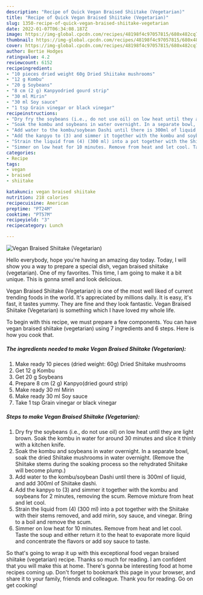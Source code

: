 ```yaml
---
description: "Recipe of Quick Vegan Braised Shiitake (Vegetarian)"
title: "Recipe of Quick Vegan Braised Shiitake (Vegetarian)"
slug: 1350-recipe-of-quick-vegan-braised-shiitake-vegetarian
date: 2022-01-07T06:34:08.187Z
image: https://img-global.cpcdn.com/recipes/48198f4c97057815/680x482cq70/vegan-braised-shiitake-vegetarian-recipe-main-photo.jpg
thumbnail: https://img-global.cpcdn.com/recipes/48198f4c97057815/680x482cq70/vegan-braised-shiitake-vegetarian-recipe-main-photo.jpg
cover: https://img-global.cpcdn.com/recipes/48198f4c97057815/680x482cq70/vegan-braised-shiitake-vegetarian-recipe-main-photo.jpg
author: Bertie Hodges
ratingvalue: 4.2
reviewcount: 6152
recipeingredient:
- "10 pieces dried weight 60g Dried Shiitake mushrooms"
- "12 g Kombu"
- "20 g Soybeans"
- "8 cm (2 g) Kanpyodried gourd strip"
- "30 ml Mirin"
- "30 ml Soy sauce"
- "1 tsp Grain vinegar or black vinegar"
recipeinstructions:
- "Dry fry the soybeans (i.e., do not use oil) on low heat until they are light brown. Soak the kombu in water for around 30 minutes and slice it thinly with a kitchen knife."
- "Soak the kombu and soybeans in water overnight. In a separate bowl, soak the dried Shiitake mushrooms in water overnight. (Remove the Shiitake stems during the soaking process so the rehydrated Shiitake will become plump.)"
- "Add water to the kombu/soybean Dashi until there is 300ml of liquid, and add 300ml of Shiitake dashi."
- "Add the kanpyo to (3) and simmer it together with the kombu and soybeans for 2 minutes, removing the scum. Remove mixture from heat and let cool."
- "Strain the liquid from (4) (300 ml) into a pot together with the Shiitake with their stems removed, and add mirin, soy sauce, and vinegar. Bring to a boil and remove the scum."
- "Simmer on low heat for 10 minutes. Remove from heat and let cool. Taste the soup and either return it to the heat to evaporate more liquid and concentrate the flavors or add soy sauce to taste."
categories:
- Recipe
tags:
- vegan
- braised
- shiitake

katakunci: vegan braised shiitake 
nutrition: 218 calories
recipecuisine: American
preptime: "PT24M"
cooktime: "PT57M"
recipeyield: "3"
recipecategory: Lunch

---
```



![Vegan Braised Shiitake (Vegetarian)](https://img-global.cpcdn.com/recipes/48198f4c97057815/680x482cq70/vegan-braised-shiitake-vegetarian-recipe-main-photo.jpg)

Hello everybody, hope you're having an amazing day today. Today, I will show you a way to prepare a special dish, vegan braised shiitake (vegetarian). One of my favorites. This time, I am going to make it a bit unique. This is gonna smell and look delicious.

Vegan Braised Shiitake (Vegetarian) is one of the most well liked of current trending foods in the world. It's appreciated by millions daily. It is easy, it's fast, it tastes yummy. They are fine and they look fantastic. Vegan Braised Shiitake (Vegetarian) is something which I have loved my whole life.




To begin with this recipe, we must prepare a few components. You can have vegan braised shiitake (vegetarian) using 7 ingredients and 6 steps. Here is how you cook that.

<!--inarticleads1-->

##### The ingredients needed to make Vegan Braised Shiitake (Vegetarian):

1. Make ready 10 pieces (dried weight: 60g) Dried Shiitake mushrooms
1. Get 12 g Kombu
1. Get 20 g Soybeans
1. Prepare 8 cm (2 g) Kanpyo(dried gourd strip)
1. Make ready 30 ml Mirin
1. Make ready 30 ml Soy sauce
1. Take 1 tsp Grain vinegar or black vinegar




<!--inarticleads2-->

##### Steps to make Vegan Braised Shiitake (Vegetarian):

1. Dry fry the soybeans (i.e., do not use oil) on low heat until they are light brown. Soak the kombu in water for around 30 minutes and slice it thinly with a kitchen knife.
1. Soak the kombu and soybeans in water overnight. In a separate bowl, soak the dried Shiitake mushrooms in water overnight. (Remove the Shiitake stems during the soaking process so the rehydrated Shiitake will become plump.)
1. Add water to the kombu/soybean Dashi until there is 300ml of liquid, and add 300ml of Shiitake dashi.
1. Add the kanpyo to (3) and simmer it together with the kombu and soybeans for 2 minutes, removing the scum. Remove mixture from heat and let cool.
1. Strain the liquid from (4) (300 ml) into a pot together with the Shiitake with their stems removed, and add mirin, soy sauce, and vinegar. Bring to a boil and remove the scum.
1. Simmer on low heat for 10 minutes. Remove from heat and let cool. Taste the soup and either return it to the heat to evaporate more liquid and concentrate the flavors or add soy sauce to taste.




So that's going to wrap it up with this exceptional food vegan braised shiitake (vegetarian) recipe. Thanks so much for reading. I am confident that you will make this at home. There's gonna be interesting food at home recipes coming up. Don't forget to bookmark this page in your browser, and share it to your family, friends and colleague. Thank you for reading. Go on get cooking!
